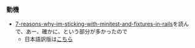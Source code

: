 ### 動機

* [7-reasons-why-im-sticking-with-minitest-and-fixtures-in-rails](http://brandonhilkert.com/blog/7-reasons-why-im-sticking-with-minitest-and-fixtures-in-rails/)を読んで、あー、確かに、という部分が多かったので
  * 日本語訳版は[こちら](http://nilp.hatenablog.com/entry/2014/06/01/165448)
